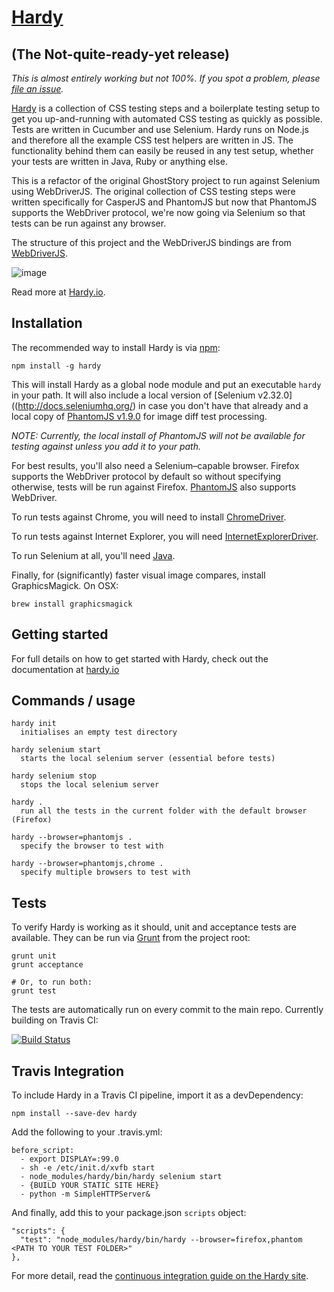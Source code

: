 [Hardy](http://hardy.io/)
===

(The Not-quite-ready-yet release)
---

_This is almost entirely working but not 100%. If you spot a problem, please [file an issue](https://github.com/thingsinjars/Hardy/issues)._

[Hardy](http://hardy.io/) is a collection of CSS testing steps and a boilerplate testing setup to get you up-and-running with automated CSS testing as quickly as possible. Tests are written in Cucumber and use Selenium. Hardy runs on Node.js and therefore all the example CSS test helpers are written in JS. The functionality behind them can easily be reused in any test setup, whether your tests are written in Java, Ruby or anything else.

This is a refactor of the original GhostStory project to run against Selenium using WebDriverJS. The original collection of CSS testing steps were written specifically for CasperJS and PhantomJS but now that PhantomJS supports the WebDriver protocol, we're now going via Selenium so that tests can be run against any browser.

The structure of this project and the WebDriverJS bindings are from [WebDriverJS](https://github.com/camme/webdriverjs).

![image](https://raw.github.com/thingsinjars/hardy.io/94b2744df96f17020ba17bfcf279ba52907a4abf/assets/small-logo.png)

Read more at [Hardy.io](http://hardy.io/).

Installation
---

The recommended way to install Hardy is via [npm](https://npmjs.org/):

    npm install -g hardy

This will install Hardy as a global node module and put an executable `hardy` in your path. It will also include a local version of [Selenium v2.32.0]((http://docs.seleniumhq.org/) in case you don't have that already and a local copy of [PhantomJS v1.9.0]((http://phantomjs.org/)) for image diff test processing.

_NOTE: Currently, the local install of PhantomJS will not be available for testing against unless you add it to your path._

For best results, you'll also need a Selenium–capable browser. Firefox supports the WebDriver protocol by default so without specifying otherwise, tests will be run against Firefox. [PhantomJS](http://phantomjs.org/) also supports WebDriver.

To run tests against Chrome, you will need to install [ChromeDriver](https://code.google.com/p/selenium/wiki/ChromeDriver).

To run tests against Internet Explorer, you will need [InternetExplorerDriver](https://code.google.com/p/selenium/wiki/InternetExplorerDriver).

To run Selenium at all, you'll need [Java](http://java.com/en/download/index.jsp).

Finally, for (significantly) faster visual image compares, install GraphicsMagick.  On OSX:

    brew install graphicsmagick

Getting started
---

For full details on how to get started with Hardy, check out the documentation at [hardy.io](http://hardy.io/)

Commands / usage
---

    hardy init
      initialises an empty test directory

    hardy selenium start
      starts the local selenium server (essential before tests)

    hardy selenium stop
      stops the local selenium server

    hardy .
      run all the tests in the current folder with the default browser (Firefox)

    hardy --browser=phantomjs .
      specify the browser to test with

    hardy --browser=phantomjs,chrome .
      specify multiple browsers to test with

Tests
---

To verify Hardy is working as it should, unit and acceptance tests are available. They can be run via [Grunt](http://gruntjs.com/) from the project root:

    grunt unit
    grunt acceptance

    # Or, to run both:
    grunt test
    
The tests are automatically run on every commit to the main repo. Currently building on Travis CI:

[![Build Status](https://travis-ci.org/thingsinjars/Hardy.png)](https://travis-ci.org/thingsinjars/Hardy)

Travis Integration
---

To include Hardy in a Travis CI pipeline, import it as a devDependency:

    npm install --save-dev hardy

Add the following to your .travis.yml:

    before_script:
      - export DISPLAY=:99.0
      - sh -e /etc/init.d/xvfb start
      - node_modules/hardy/bin/hardy selenium start
      - {BUILD YOUR STATIC SITE HERE}
      - python -m SimpleHTTPServer&
    
And finally, add this to your package.json `scripts` object:

    "scripts": {
      "test": "node_modules/hardy/bin/hardy --browser=firefox,phantom <PATH TO YOUR TEST FOLDER>"
    },

For more detail, read the [continuous integration guide on the Hardy site](http://hardy.io/continuous-integration.html).
